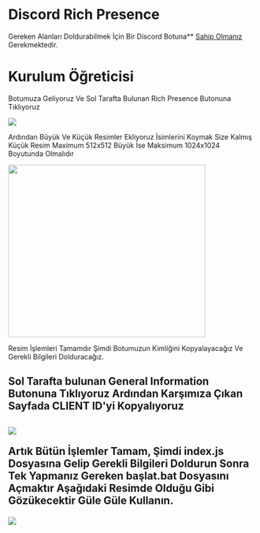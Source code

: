 # Discord Rich Presence

Gereken Alanları Doldurabilmek İçin Bir Discord Botuna** <a href="https://discord.com/developers/applications/">Sahip Olmanız</a> Gerekmektedir.

# Kurulum Öğreticisi
  
Botumuza Geliyoruz Ve Sol Tarafta Bulunan Rich Presence Butonuna Tıklıyoruz
  
<img src="https://cdn.discordapp.com/attachments/698155104804798524/813471174365413376/1.png">

Ardından Büyük Ve Küçük Resimler Ekliyoruz İsimlerini Koymak Size Kalmış Küçük Resim Maximum 512x512 Büyük İse Maksimum 1024x1024 Boyutunda Olmalıdır

<img src="https://cdn.discordapp.com/attachments/698155104804798524/813471489231159296/2.png" width="400" height="350">

Resim İşlemleri Tamamdır Şimdi Botumuzun Kimliğini Kopyalayacağız Ve Gerekli Bilgileri Dolduracağız.

<h2>Sol Tarafta bulunan General Information Butonuna Tıklıyoruz Ardından Karşımıza Çıkan Sayfada CLIENT ID'yi Kopyalıyoruz<h2>

<img src="https://cdn.discordapp.com/attachments/698155104804798524/813472579762913301/3.png">

Artık Bütün İşlemler Tamam, Şimdi index.js Dosyasına Gelip Gerekli Bilgileri Doldurun Sonra Tek Yapmanız Gereken başlat.bat Dosyasını Açmaktır Aşağıdaki Resimde Olduğu Gibi Gözükecektir Güle Güle Kullanın.

<img src="https://cdn.discordapp.com/attachments/698155104804798524/813468550999703593/goruntu.png">

